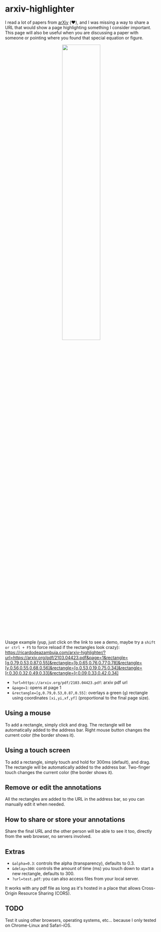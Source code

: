 # arxiv-highlighter

I read a lot of papers from [arXiv](https://arxiv.org/) (:heart:), and I was missing a way to share a URL that would show a page highlighting something I consider important. This page will also be useful when you are discussing a paper with someone or pointing where you found that special equation or figure. 

<p align="center">
<img src="https://user-images.githubusercontent.com/6606382/215234922-c68add34-f3b4-4191-96ad-5926161be989.png" width=50% height=50%>
</p>

Usage example (yup, just click on the link to see a demo, maybe try a `shift or ctrl + F5` to force reload if the rectangles look crazy):    
<a href="https://ricardodeazambuja.com/arxiv-highlighter/?url=https://arxiv.org/pdf/2103.04423.pdf&page=1&rectangle=[g,0.79,0.53,0.87,0.55]&rectangle=[b,0.65,0.76,0.77,0.78]&rectangle=[y,0.56,0.55,0.68,0.56]&rectangle=[o,0.53,0.19,0.75,0.34]&rectangle=[r,0.30,0.32,0.49,0.33]&rectangle=[r,0.09,0.33,0.42,0.34]">https://ricardodeazambuja.com/arxiv-highlighter/?url=https://arxiv.org/pdf/2103.04423.pdf&page=1&rectangle=[g,0.79,0.53,0.87,0.55]&rectangle=[b,0.65,0.76,0.77,0.78]&rectangle=[y,0.56,0.55,0.68,0.56]&rectangle=[o,0.53,0.19,0.75,0.34]&rectangle=[r,0.30,0.32,0.49,0.33]&rectangle=[r,0.09,0.33,0.42,0.34]</a>

* `?url=https://arxiv.org/pdf/2103.04423.pdf`: arxiv pdf url
* `&page=1`: opens at page 1
* `&rectangle=[g,0.79,0.53,0.87,0.55]`: overlays a green (`g`) rectangle using coordinates `[xi,yi,xf,yf]` (proportional to the final page size).

## Using a mouse
To add a rectangle, simply click and drag. The rectangle will be automatically added to the address bar. Right mouse button changes the current color (the border shows it).

## Using a touch screen
To add a rectangle, simply touch and hold for 300ms (default), and drag. The rectangle will be automatically added to the address bar. Two-finger touch changes the current color (the border shows it).

## Remove or edit the annotations
All the rectangles are added to the URL in the address bar, so you can manually edit it when needed.     
## How to share or store your annotations
Share the final URL and the other person will be able to see it too, directly from the web browser, no servers involved.


## Extras
* `&alpha=0.3`: controls the alpha (transparency), defaults to 0.3.
* `&delay=300`: controls the amount of time (ms) you touch down to start a new rectangle, defaults to 300.
* `?url=test.pdf`: you can also access files from your local server.

It works with any pdf file as long as it's hosted in a place that allows Cross-Origin Resource Sharing (CORS).

## TODO
Test it using other browsers, operating systems, etc... because I only tested on Chrome-Linux and Safari-iOS.
